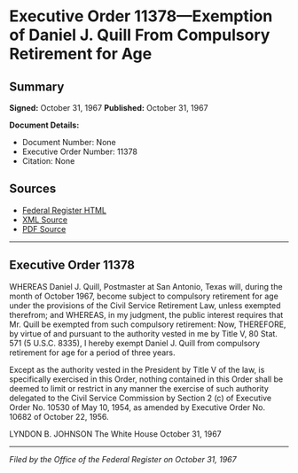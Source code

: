 # Executive Order 11378—Exemption of Daniel J. Quill From Compulsory Retirement for Age

## Summary

**Signed:** October 31, 1967
**Published:** October 31, 1967

**Document Details:**
- Document Number: None
- Executive Order Number: 11378
- Citation: None

## Sources
- [Federal Register HTML](https://www.presidency.ucsb.edu/documents/executive-order-11378-exemption-daniel-j-quill-from-compulsory-retirement-for-age)
- [XML Source](None)
- [PDF Source](None)

---

## Executive Order 11378

WHEREAS Daniel J. Quill, Postmaster at San Antonio, Texas will, during the month of October 1967, become subject to compulsory retirement for age under the provisions of the Civil Service Retirement Law, unless exempted therefrom; and
WHEREAS, in my judgment, the public interest requires that Mr. Quill be exempted from such compulsory retirement:
Now, THEREFORE, by virtue of and pursuant to the authority vested in me by Title V, 80 Stat. 571 (5 U.S.C. 8335), I hereby exempt Daniel J. Quill from compulsory retirement for age for a period of three years.

Except as the authority vested in the President by Title V of the law, is specifically exercised in this Order, nothing contained in this Order shall be deemed to limit or restrict in any manner the exercise of such authority delegated to the Civil Service Commission by Section 2 (c) of Executive Order No. 10530 of May 10, 1954, as amended by Executive Order No. 10682 of October 22, 1956.

LYNDON B. JOHNSON
The White House
October 31, 1967

---

*Filed by the Office of the Federal Register on October 31, 1967*
